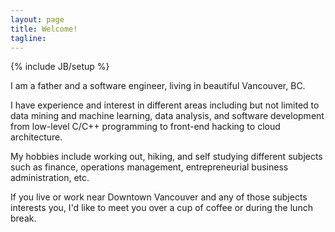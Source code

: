 ```yaml
---
layout: page
title: Welcome!
tagline:
---
```

{% include JB/setup %}

I am a father and a software engineer, living in beautiful Vancouver, BC.

I have experience and interest in different areas including but not limited to data mining and machine learning, data analysis, and software development from low-level C/C++ programming to front-end hacking to cloud architecture.

My hobbies include working out, hiking, and self studying different subjects such as finance, operations management, entrepreneurial business administration, etc.

If you live or work near Downtown Vancouver and any of those subjects interests you, I'd like to meet you over a cup of coffee or during the lunch break.
